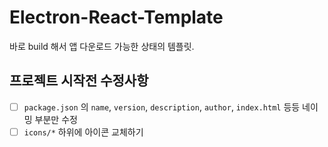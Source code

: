 # Electron-React-Template

바로 build 해서 앱 다운로드 가능한 상태의 템플릿.

## 프로젝트 시작전 수정사항

- [ ] `package.json` 의 `name`, `version`, `description`, `author`, `index.html` 등등 네이밍 부분만 수정
- [ ] `icons/*` 하위에 아이콘 교체하기
